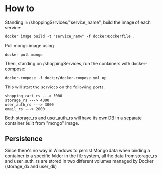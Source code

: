 # How to

Standing in /shoppingServices/"service_name", build the image of each service:

```
docker image build -t "service_name" -f docker/Dockerfile .
```

Pull mongo image using:

```
docker pull mongo
```

Then, standing on /shoppingServices, run the containers with docker-compose:

```
docker-compose -f docker/docker-compose.yml up
```

This will start the services on the following ports:
```
shopping_cart_rs ---> 5000
storage_rs ---> 4000
user_auth_rs ---> 3000
email_rs ---> 2000
```

Both storage_rs and user_auth_rs will have its own DB in a separate container built from "mongo" image.

## Persistence

Since there's no way in Windows to persist Mongo data when binding a container to a specific folder in the file system,
all the data from storage_rs and user_auth_rs are stored in two different volumes managed by Docker (storage_db and user_db)
